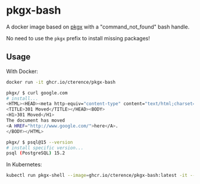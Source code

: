 # pkgx-bash

A docker image based on [pkgx](https://github.com/pkgxdev/pkgx) with a "command_not_found" bash handle.

No need to use the `pkgx` prefix to install missing packages!

## Usage

With Docker:

```bash
docker run -it ghcr.io/cterence/pkgx-bash

pkgx/ $ curl google.com
# install...
<HTML><HEAD><meta http-equiv="content-type" content="text/html;charset=utf-8">
<TITLE>301 Moved</TITLE></HEAD><BODY>
<H1>301 Moved</H1>
The document has moved
<A HREF="http://www.google.com/">here</A>.
</BODY></HTML>

pkgx/ $ psql@15 --version
# install specific version...
psql (PostgreSQL) 15.2
```

In Kubernetes:

```bash
kubectl run pkgx-shell --image=ghcr.io/cterence/pkgx-bash:latest -it --rm
```
